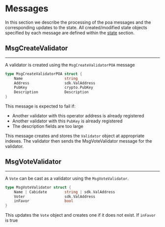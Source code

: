 # Messages

In this section we describe the processing of the poa messages and the corresponding updates to the state. All created/modified state objects specified by each message are defined within the [state](./01_state.md) section.

## **MsgCreateValidator**

---

A validator is created using the `MsgCreateValidatorPOA` message

```go
type MsgCreateValidatorPOA struct {
    Name                   string
    Address                sdk.ValAddress
    PubKey                 crypto.PubKey
    Description            Description
}
```

This message is expected to fail if:

- Another validator with this operator address is already registered
- Another validator with this `PubKey` is already registered
- The description fields are too large

This message creates and stores the `Validator` object at appropriate indexes. The validator then sends the MsgVoteValidator message for the validator.


## **MsgVoteValidator**

---

A `Vote` can be cast as a validator using the `MsgVoteValidator`.

```go
type MsgVoteValidator struct {
    Name | Cabidate        string | sdk.ValAddress
    Voter                  sdk.ValAddress
    inFavor                bool
}
```

This updates the `Vote` object and creates one if it does not exist. If `inFavor` is true
